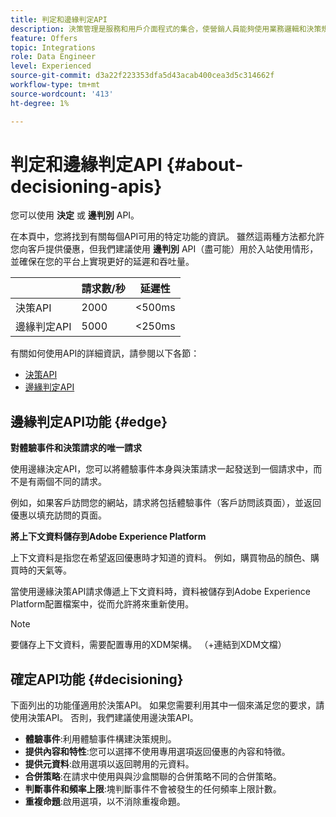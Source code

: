 ```yaml
---
title: 判定和邊緣判定API
description: 決策管理是服務和用戶介面程式的集合，使營銷人員能夠使用業務邏輯和決策規則跨渠道和應用程式建立和提供最終用戶個性化的服務體驗。
feature: Offers
topic: Integrations
role: Data Engineer
level: Experienced
source-git-commit: d3a22f223353dfa5d43acab400cea3d5c314662f
workflow-type: tm+mt
source-wordcount: '413'
ht-degree: 1%

---
```


# 判定和邊緣判定API {#about-decisioning-apis}

您可以使用 **決定** 或 **邊判別** API。

在本頁中，您將找到有關每個API可用的特定功能的資訊。 雖然這兩種方法都允許您向客戶提供優惠，但我們建議使用 **邊判別** API（盡可能）用於入站使用情形，並確保在您的平台上實現更好的延遲和吞吐量。

|  | 請求數/秒 | 延遲性 |
|---|---|---|
| 決策API | 2000 | &lt;500ms |
| 邊緣判定API | 5000 | &lt;250ms |

有關如何使用API的詳細資訊，請參閱以下各節：
* [決策API](decisioning-api.md)
* [邊緣判定API](edge-decisioning-api.md)

## 邊緣判定API功能 {#edge}

**對體驗事件和決策請求的唯一請求**

使用邊緣決定API，您可以將體驗事件本身與決策請求一起發送到一個請求中，而不是有兩個不同的請求。

例如，如果客戶訪問您的網站，請求將包括體驗事件（客戶訪問該頁面），並返回優惠以填充訪問的頁面。

**將上下文資料儲存到Adobe Experience Platform**

上下文資料是指您在希望返回優惠時才知道的資料。 例如，購買物品的顏色、購買時的天氣等。

當使用邊緣決策API請求傳遞上下文資料時，資料被儲存到Adobe Experience Platform配置檔案中，從而允許將來重新使用。

>[!NOTE]
>
>要儲存上下文資料，需要配置專用的XDM架構。 （+連結到XDM文檔）

## 確定API功能 {#decisioning}

下面列出的功能僅適用於決策API。 如果您需要利用其中一個來滿足您的要求，請使用決策API。 否則，我們建議使用邊決策API。

* **體驗事件**:利用體驗事件構建決策規則。
* **提供內容和特性**:您可以選擇不使用專用選項返回優惠的內容和特徵。
* **提供元資料**:啟用選項以返回聘用的元資料。
* **合併策略**:在請求中使用與與沙盒關聯的合併策略不同的合併策略。
* **判斷事件和頻率上限**:塊判斷事件不會被發生的任何頻率上限計數。
* **重複命題**:啟用選項，以不消除重複命題。
